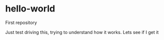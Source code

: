 # hello-world
First repository


Just test driving this, trying to understand how it works. Lets see if I get it
